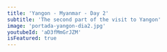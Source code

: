 ```yaml
---
title: 'Yangon - Myanmar - Day 2'
subtitle: 'The second part of the visit to Yangon'
image: 'portada-yangon-dia2.jpg'
youtubeId: 'aD3fMmGrJZM'
isFeatured: true
---
```


